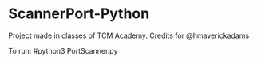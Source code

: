 # ScannerPort-Python
Project made in classes of TCM Academy. Credits for @hmaverickadams 

To run: 
#python3 PortScanner.py <ip or hostname>
